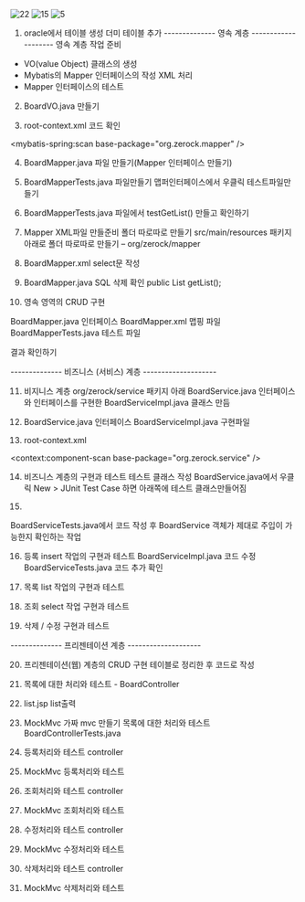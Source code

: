 ![22](https://github.com/dino-21/step2_spring_data_service_pt/assets/80396471/56ec4208-64bb-47d6-8bfa-59f6eb683bae)
![15](https://github.com/dino-21/step2_spring_data_service_pt/assets/80396471/45468d20-bc70-43f8-926b-fe2f8c545b4f)
![5](https://github.com/dino-21/step2_spring_data_service_pt/assets/80396471/cdbb5a2e-67c2-4aa9-a792-c94e20434c92)


1. oracle에서 테이블 생성 더미 테이블 추가
--------------   영속 계층   --------------------
영속 계층 작업 준비
- VO(value Object) 클래스의 생성
- Mybatis의 Mapper 인터페이스의 작성 XML 처리
- Mapper 인터페이스의 테스트

2. BoardVO.java 만들기

3. root-context.xml  코드 확인
<!-- org.zerock.mapper 패키지 내의 MyBatis 매퍼 인터페이스를 자동으로 스캔하는 설정 -->
<mybatis-spring:scan base-package="org.zerock.mapper" />

4. BoardMapper.java 파일 만들기(Mapper 인터페이스 만들기)

5. BoardMapperTests.java 파일만들기  맵퍼인터페이스에서 우클릭 테스트파일만들기

6. BoardMapperTests.java 파일에서 
   testGetList() 만들고 확인하기

7. Mapper XML파일 만들준비 
   폴더 따로따로 만들기
src/main/resources 패키지 아래로 폴더 따로따로 만들기 – org/zerock/mapper

8. BoardMapper.xml   select문 작성 

9. BoardMapper.java   SQL 삭제 확인
   public List<BoardVO> getList();

10.  영속 영역의 CRUD 구현

BoardMapper.java    인터페이스
BoardMapper.xml    맵핑 파일
BoardMapperTests.java   테스트 파일

결과 확인하기

--------------   비즈니스 (서비스) 계층   --------------------

11. 비지니스 계층
org/zerock/service 패키지 아래
BoardService.java 인터페이스와 
인터페이스를 구현한
BoardServiceImpl.java 클래스 만듬

12. BoardService.java  인터페이스 
BoardServiceImpl.java  구현파일

13.  root-context.xml
<!-- org.zerock.service 패키지의 컴포넌트를 스캔하는 설정 -->
<context:component-scan base-package="org.zerock.service" />


14.  비즈니스 계층의 구현과 테스트
테스트 클래스 작성
BoardService.java에서 우클릭
New > JUnit Test Case 하면 아래쪽에 테스트 클래스만들어짐


15.
BoardServiceTests.java에서 코드 작성 후
 BoardService 객체가 제대로 주입이 가능한지 
확인하는 작업

16. 등록 insert 작업의 구현과 테스트
BoardServiceImpl.java 코드 수정
BoardServiceTests.java 코드 추가
확인


17. 목록 list 작업의 구현과 테스트

18. 조회 select 작업 구현과 테스트

19. 삭제 / 수정 구현과 테스트



--------------   프리젠테이션 계층   --------------------

20.  프리젠테이션(웹) 계층의 CRUD 구현
테이블로 정리한 후 코드로 작성


21.  목록에 대한 처리와 테스트 - BoardController


22. list.jsp list출력

23. MockMvc  가짜 mvc 만들기 
목록에 대한 처리와 테스트   
BoardControllerTests.java


24.  등록처리와 테스트   controller 

25. MockMvc  등록처리와 테스트  


26.  조회처리와 테스트   controller 

27. MockMvc  조회처리와 테스트  



28.  수정처리와 테스트   controller 

29. MockMvc  수정처리와 테스트  



30.  삭제처리와 테스트   controller 
31. MockMvc  삭제처리와 테스트  








